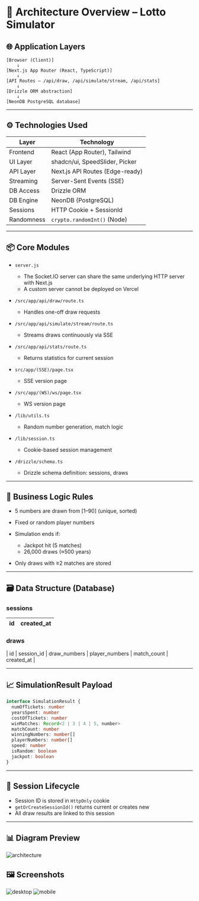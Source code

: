 # 🧱 Architecture Overview – Lotto Simulator

## 🌐 Application Layers

```text
[Browser (Client)]
    ↓
[Next.js App Router (React, TypeScript)]
    ↓
[API Routes – /api/draw, /api/simulate/stream, /api/stats]
    ↓
[Drizzle ORM abstraction]
    ↓
[NeonDB PostgreSQL database]
```

---

## ⚙️ Technologies Used

| Layer      | Technology                      |
| ---------- | ------------------------------- |
| Frontend   | React (App Router), Tailwind    |
| UI Layer   | shadcn/ui, SpeedSlider, Picker  |
| API Layer  | Next.js API Routes (Edge-ready) |
| Streaming  | Server-Sent Events (SSE)        |
| DB Access  | Drizzle ORM                     |
| DB Engine  | NeonDB (PostgreSQL)             |
| Sessions   | HTTP Cookie + SessionId         |
| Randomness | `crypto.randomInt()` (Node)     |

---

## 📦 Core Modules

- `server.js`

  - The Socket.IO server can share the same underlying HTTP server with Next.js
  - A custom server cannot be deployed on Vercel

- `/src/app/api/draw/route.ts`

  - Handles one-off draw requests

- `/src/app/api/simulate/stream/route.ts`

  - Streams draws continuously via SSE

- `/src/app/api/stats/route.ts`

  - Returns statistics for current session

- `src/app/(SSE)/page.tsx`

  - SSE version page

- `/src/app/(WS)/ws/page.tsx`

  - WS version page

- `/lib/utils.ts`

  - Random number generation, match logic

- `/lib/session.ts`

  - Cookie-based session management

- `/drizzle/schema.ts`

  - Drizzle schema definition: sessions, draws

---

## 🧠 Business Logic Rules

- 5 numbers are drawn from \[1–90] (unique, sorted)
- Fixed or random player numbers
- Simulation ends if:

  - Jackpot hit (5 matches)
  - 26,000 draws (≈500 years)

- Only draws with ≥2 matches are stored

---

## 🗃️ Data Structure (Database)

### sessions

| id  | created_at |
| --- | ---------- |

### draws

\| id | session_id | draw_numbers | player_numbers | match_count | created_at |

---

## 📈 SimulationResult Payload

```ts
interface SimulationResult {
  numOfTickets: number
  yearsSpent: number
  costOfTickets: number
  winMatches: Record<2 | 3 | 4 | 5, number>
  matchCount: number
  winningNumbers: number[]
  playerNumbers: number[]
  speed: number
  isRandom: boolean
  jackpot: boolean
}
```

---

## 🔐 Session Lifecycle

- Session ID is stored in `HttpOnly` cookie
- `getOrCreateSessionId()` returns current or creates new
- All draw results are linked to this session

---

## 📊 Diagram Preview

![architecture](architecture.png)

## 🖼️ Screenshots

![desktop](desktop.png)
![mobile](mobile.png)
